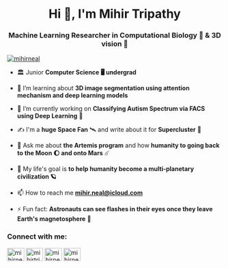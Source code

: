 <h1 align="center">Hi 👋, I'm Mihir Tripathy</h1>
<h3 align="center">Machine Learning Researcher in Computational Biology 🧬 & 3D vision 👀</h3>

<p align="left"> <a href="https://twitter.com/mihirneal" target="blank"><img src="https://img.shields.io/twitter/follow/mihirneal?logo=twitter&style=for-the-badge" alt="mihirneal" /></a> </p>

- 🏛 Junior **Computer Science 🖥 undergrad** 

- 📖 I’m learning about **3D image segmentation using attention mechanism and deep learning models** 

- 🔭 I’m currently working on **Classifying Autism Spectrum via FACS using Deep Learning** 🧠

- ✍️ I'm a **huge Space Fan** 🛰 and write about it for **Supercluster** 🚀

- 💬 Ask me about **the Artemis program** and how **humanity to going back to the Moon 🌔 and onto Mars** ☄️

- 🌱 My life's goal is **to help humanity become a multi-planetary civilization 🪐**

- 📫 How to reach me **mihir.neal@icloud.com**

- ⚡ Fun fact: **Astronauts can see flashes in their eyes once they leave Earth's magnetosphere** 🌌

<h3 align="left">Connect with me:</h3>
<p align="left">
<a href="https://twitter.com/mihirneal" target="blank"><img align="center" src="https://raw.githubusercontent.com/rahuldkjain/github-profile-readme-generator/master/src/images/icons/Social/twitter.svg" alt="mihirneal" height="30" width="40" /></a>
<a href="https://linkedin.com/in/mihirtripathy" target="blank"><img align="center" src="https://raw.githubusercontent.com/rahuldkjain/github-profile-readme-generator/master/src/images/icons/Social/linked-in-alt.svg" alt="mihirtripathy" height="30" width="40" /></a>
<a href="https://kaggle.com/mihirneal" target="blank"><img align="center" src="https://raw.githubusercontent.com/rahuldkjain/github-profile-readme-generator/master/src/images/icons/Social/kaggle.svg" alt="mihirneal" height="30" width="40" /></a>
<a href="https://instagram.com/mihirneal" target="blank"><img align="center" src="https://raw.githubusercontent.com/rahuldkjain/github-profile-readme-generator/master/src/images/icons/Social/instagram.svg" alt="mihirneal" height="30" width="40" /></a>
</p>
